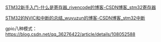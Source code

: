 [STM32新手入门-什么是寄存器_rivencode的博客-CSDN博客_stm32寄存器](https://blog.csdn.net/k666499436/article/details/123800095)

[STM32的NVIC和中断的总结_wuyuzun的博客-CSDN博客_stm32中断](https://blog.csdn.net/wuyuzun/article/details/72783152)

gpio八种模式：https://blog.csdn.net/qq_36276422/article/details/108052588

